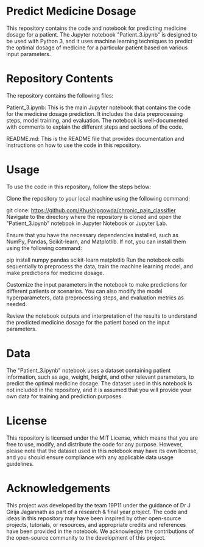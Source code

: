 # Predict Medicine Dosage
This repository contains the code and notebook for predicting medicine dosage for a patient. The Jupyter notebook "Patient_3.ipynb" is designed to be used with Python 3, and it uses machine learning techniques to predict the optimal dosage of medicine for a particular patient based on various input parameters.

# Repository Contents
The repository contains the following files:

Patient_3.ipynb: This is the main Jupyter notebook that contains the code for the medicine dosage prediction. It includes the data preprocessing steps, model training, and evaluation. The notebook is well-documented with comments to explain the different steps and sections of the code.

README.md: This is the README file that provides documentation and instructions on how to use the code in this repository.

# Usage
To use the code in this repository, follow the steps below:

Clone the repository to your local machine using the following command:

git clone: https://github.com/Khushipgowda/chronic_pain_classifier
Navigate to the directory where the repository is cloned and open the "Patient_3.ipynb" notebook in Jupyter Notebook or Jupyter Lab.

Ensure that you have the necessary dependencies installed, such as NumPy, Pandas, Scikit-learn, and Matplotlib. If not, you can install them using the following command:

pip install numpy pandas scikit-learn matplotlib
Run the notebook cells sequentially to preprocess the data, train the machine learning model, and make predictions for medicine dosage.

Customize the input parameters in the notebook to make predictions for different patients or scenarios. You can also modify the model hyperparameters, data preprocessing steps, and evaluation metrics as needed.

Review the notebook outputs and interpretation of the results to understand the predicted medicine dosage for the patient based on the input parameters.

# Data
The "Patient_3.ipynb" notebook uses a dataset containing patient information, such as age, weight, height, and other relevant parameters, to predict the optimal medicine dosage. The dataset used in this notebook is not included in the repository, and it is assumed that you will provide your own data for training and prediction purposes.

# License
This repository is licensed under the MIT License, which means that you are free to use, modify, and distribute the code for any purpose. However, please note that the dataset used in this notebook may have its own license, and you should ensure compliance with any applicable data usage guidelines.

# Acknowledgements
This project was developed by the team 19P11 under the guidance of Dr J Girija Jagannath as part of a research & final year project. The code and ideas in this repository may have been inspired by other open-source projects, tutorials, or resources, and appropriate credits and references have been provided in the notebook. We acknowledge the contributions of the open-source community to the development of this project.

